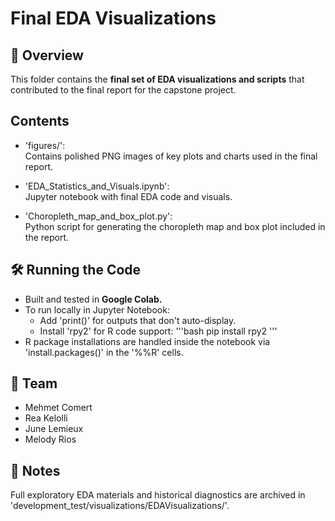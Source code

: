 # Final EDA Visualizations

## 📌 Overview

This folder contains the **final set of EDA visualizations and scripts** that contributed to the final report for the capstone project.

## Contents

- 'figures/':  
  Contains polished PNG images of key plots and charts used in the final report.

- 'EDA_Statistics_and_Visuals.ipynb':  
  Jupyter notebook with final EDA code and visuals.

- 'Choropleth_map_and_box_plot.py':  
  Python script for generating the choropleth map and box plot included in the report.

## 🛠️ Running the Code

- Built and tested in **Google Colab.**
- To run locally in Jupyter Notebook:
  - Add 'print()' for outputs that don't auto-display.
  - Install 'rpy2' for R code support:
    '''bash
    pip install rpy2
    '''
- R package installations are handled inside the notebook via 'install.packages()' in the '%%R' cells.

## 👥 Team

* Mehmet Comert
* Rea Kelolli
* June Lemieux
* Melody Rios 

## 🔎 Notes

Full exploratory EDA materials and historical diagnostics are archived in 'development_test/visualizations/EDAVisualizations/'.
